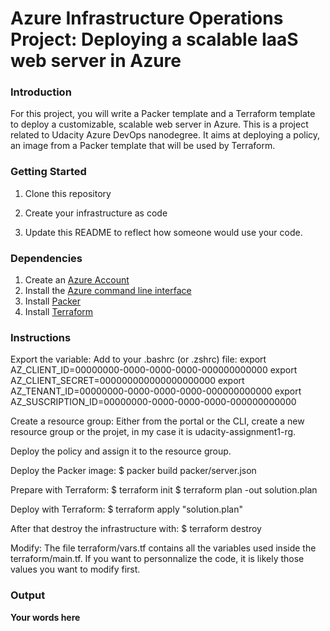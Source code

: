 # Azure Infrastructure Operations Project: Deploying a scalable IaaS web server in Azure

### Introduction
For this project, you will write a Packer template and a Terraform template to deploy a customizable, scalable web server in Azure.
This is a project related to Udacity Azure DevOps nanodegree. It aims at deploying a policy, an image from a Packer template that will be used by Terraform.

### Getting Started
1. Clone this repository

2. Create your infrastructure as code

3. Update this README to reflect how someone would use your code.

### Dependencies
1. Create an [Azure Account](https://portal.azure.com) 
2. Install the [Azure command line interface](https://docs.microsoft.com/en-us/cli/azure/install-azure-cli?view=azure-cli-latest)
3. Install [Packer](https://www.packer.io/downloads)
4. Install [Terraform](https://www.terraform.io/downloads.html)

### Instructions
Export the variable:
Add to your .bashrc (or .zshrc) file:
export AZ_CLIENT_ID=00000000-0000-0000-0000-000000000000
export AZ_CLIENT_SECRET=000000000000000000000
export AZ_TENANT_ID=00000000-0000-0000-0000-000000000000
export AZ_SUSCRIPTION_ID=00000000-0000-0000-0000-000000000000

Create a resource group:
Either from the portal or the CLI, create a new resource group or the projet, in my case it is udacity-assignment1-rg.

Deploy the policy and assign it to the resource group.

Deploy the Packer image:
$ packer build packer/server.json

Prepare with Terraform:
$ terraform init
$ terraform plan -out solution.plan

Deploy with Terraform:
$ terraform apply "solution.plan"

After that destroy the infrastructure with:
$ terraform destroy

Modify:
The file terraform/vars.tf contains all the variables used inside the terraform/main.tf. If you want to personnalize the code, it is likely those values you want to modify first.

### Output
**Your words here**
